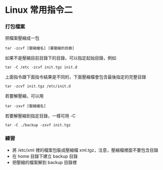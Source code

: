 # Linux 常用指令二 #

### 打包檔案 ###

把檔案壓縮成一包

```
tar -zcvf [壓縮檔名] [要壓縮的目錄]
```

如果不是壓縮目前目錄下的目錄，可以指定起始目錄，例如

```
tar -C /etc -zcvf init.tgz init.d
```

上面指令跟下面指令結果是不同的，下面壓縮檔會包含最後指定的完整目錄

```
tar -zcvf init.tgz /etc/init.d
```

若要解壓縮，可以用

```
tar -zxvf [壓縮檔名]
```

若要解壓縮到指定目錄，一樣可用 -C

```
tar -C ./backup -zxvf init.tgz
```

### 練習 ###

* 將 /etc/xml	裡的檔案包裝成壓縮檔 xml.tgz，注意，壓縮檔裡面不要包含目錄
* 在 home 目錄下建立 backup 目錄
* 把壓縮的檔案解到 backup 目錄裡